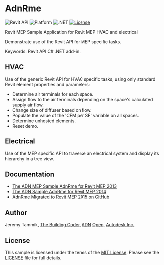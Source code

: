 # AdnRme

![Revit API](https://img.shields.io/badge/Revit%20API-2019-blue.svg)
![Platform](https://img.shields.io/badge/platform-Windows-lightgray.svg)
![.NET](https://img.shields.io/badge/.NET-4.7-blue.svg)
[![License](http://img.shields.io/:license-mit-blue.svg)](http://opensource.org/licenses/MIT)

Revit MEP Sample Application for Revit MEP HVAC and electrical

Demonstrate use of the Revit API for MEP specific tasks.

Keywords: Revit API C# .NET add-in.

## HVAC

Use of the generic Revit API for HVAC specific tasks, using only standard Revit element properties and parameters:

- Determine air terminals for each space.
- Assign flow to the air terminals depending on the space's calculated supply air flow.
- Change size of diffuser based on flow.
- Populate the value of the 'CFM per SF' variable on all spaces.
- Determine unhosted elements.
- Reset demo.

## Electrical

Use of the MEP specific API to traverse an electrical system and display its hierarchy in a tree view.


## Documentation

- [The ADN MEP Sample AdnRme for Revit MEP 2013](http://thebuildingcoder.typepad.com/blog/2012/05/the-adn-mep-sample-adnrme-for-revit-mep-2013.html)
- [The ADN Sample AdnRme for Revit MEP 2014](http://thebuildingcoder.typepad.com/blog/2013/06/the-adn-sample-adnrme-for-revit-mep-2014.html)
- [AdnRme Migrated to Revit MEP 2015 on GitHub](http://thebuildingcoder.typepad.com/blog/2014/06/adnrme-migrated-to-revit-mep-2015-on-github.html)


## Author

Jeremy Tammik,
[The Building Coder](http://thebuildingcoder.typepad.com),
[ADN](http://www.autodesk.com/adn)
[Open](http://www.autodesk.com/adnopen),
[Autodesk Inc.](http://www.autodesk.com)


## License

This sample is licensed under the terms of the [MIT License](http://opensource.org/licenses/MIT).
Please see the [LICENSE](LICENSE) file for full details.
